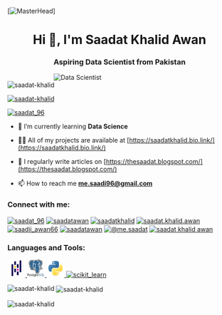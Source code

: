 [![MasterHead](https://blogger.googleusercontent.com/img/b/R29vZ2xl/AVvXsEhO7d3ljEPuz7X-94iOveMPqcZGUDvqHza5gKGb0EXx3KP8awTTh2aDoeh0EoQ6VkDAooiI_nke8kthrYjUnyaAcXQSXrja1kKnPnjz2GgtGRSfHY12yj-PsZdB7rUourupBlT_QRHiZzN-km4iR5Mb7vWLn8-JozYMtEdmhkXfC-SIgQSnPBPL-ruEdtuq/s1526/Data%20Scientist.gif)]
<h1 align="center">Hi 👋, I'm Saadat Khalid Awan</h1>
<h3 align="center">Aspiring Data Scientist from Pakistan</h3>
<img align="right" alt="Data Scientist" width="400" src="https://cdn.dribbble.com/users/1162077/screenshots/3848914/programmer.gif">

<p align="left"> <img src="https://komarev.com/ghpvc/?username=saadat-khalid&label=Profile%20views&color=0e75b6&style=flat" alt="saadat-khalid" /> </p>

<p align="left"> <a href="https://github.com/ryo-ma/github-profile-trophy"><img src="https://github-profile-trophy.vercel.app/?username=saadat-khalid" alt="saadat-khalid" /></a> </p>

<p align="left"> <a href="https://twitter.com/saadat_96" target="blank"><img src="https://img.shields.io/twitter/follow/saadat_96?logo=twitter&style=for-the-badge" alt="saadat_96" /></a> </p>

- 🌱 I’m currently learning **Data Science**

- 👨‍💻 All of my projects are available at [https://saadatkhalid.bio.link/](https://saadatkhalid.bio.link/)

- 📝 I regularly write articles on [https://thesaadat.blogspot.com/](https://thesaadat.blogspot.com/)

- 📫 How to reach me **me.saadi96@gmail.com**

<h3 align="left">Connect with me:</h3>
<p align="left">
<a href="https://twitter.com/saadat_96" target="blank"><img align="center" src="https://raw.githubusercontent.com/rahuldkjain/github-profile-readme-generator/master/src/images/icons/Social/twitter.svg" alt="saadat_96" height="30" width="40" /></a>
<a href="https://linkedin.com/in/saadatawan" target="blank"><img align="center" src="https://raw.githubusercontent.com/rahuldkjain/github-profile-readme-generator/master/src/images/icons/Social/linked-in-alt.svg" alt="saadatawan" height="30" width="40" /></a>
<a href="https://kaggle.com/saadatkhalid" target="blank"><img align="center" src="https://raw.githubusercontent.com/rahuldkjain/github-profile-readme-generator/master/src/images/icons/Social/kaggle.svg" alt="saadatkhalid" height="30" width="40" /></a>
<a href="https://fb.com/saadat.khalid.awan" target="blank"><img align="center" src="https://raw.githubusercontent.com/rahuldkjain/github-profile-readme-generator/master/src/images/icons/Social/facebook.svg" alt="saadat.khalid.awan" height="30" width="40" /></a>
<a href="https://instagram.com/saadii_awan66" target="blank"><img align="center" src="https://raw.githubusercontent.com/rahuldkjain/github-profile-readme-generator/master/src/images/icons/Social/instagram.svg" alt="saadii_awan66" height="30" width="40" /></a>
<a href="https://www.behance.net/saadatawan" target="blank"><img align="center" src="https://raw.githubusercontent.com/rahuldkjain/github-profile-readme-generator/master/src/images/icons/Social/behance.svg" alt="saadatawan" height="30" width="40" /></a>
<a href="https://medium.com/@me.saadat" target="blank"><img align="center" src="https://raw.githubusercontent.com/rahuldkjain/github-profile-readme-generator/master/src/images/icons/Social/medium.svg" alt="@me.saadat" height="30" width="40" /></a>
<a href="https://www.youtube.com/c/saadat khalid awan" target="blank"><img align="center" src="https://raw.githubusercontent.com/rahuldkjain/github-profile-readme-generator/master/src/images/icons/Social/youtube.svg" alt="saadat khalid awan" height="30" width="40" /></a>
</p>

<h3 align="left">Languages and Tools:</h3>
<p align="left"> <a href="https://pandas.pydata.org/" target="_blank" rel="noreferrer"> <img src="https://raw.githubusercontent.com/devicons/devicon/2ae2a900d2f041da66e950e4d48052658d850630/icons/pandas/pandas-original.svg" alt="pandas" width="40" height="40"/> </a> <a href="https://www.postgresql.org" target="_blank" rel="noreferrer"> <img src="https://raw.githubusercontent.com/devicons/devicon/master/icons/postgresql/postgresql-original-wordmark.svg" alt="postgresql" width="40" height="40"/> </a> <a href="https://www.python.org" target="_blank" rel="noreferrer"> <img src="https://raw.githubusercontent.com/devicons/devicon/master/icons/python/python-original.svg" alt="python" width="40" height="40"/> </a> <a href="https://scikit-learn.org/" target="_blank" rel="noreferrer"> <img src="https://upload.wikimedia.org/wikipedia/commons/0/05/Scikit_learn_logo_small.svg" alt="scikit_learn" width="40" height="40"/> </a> </p>

<p><img align="left" src="https://github-readme-stats.vercel.app/api/top-langs?username=saadat-khalid&show_icons=true&locale=en&layout=compact" alt="saadat-khalid" /></p>

<p>&nbsp;<img align="center" src="https://github-readme-stats.vercel.app/api?username=saadat-khalid&show_icons=true&locale=en" alt="saadat-khalid" /></p>

<p><img align="center" src="https://github-readme-streak-stats.herokuapp.com/?user=saadat-khalid&" alt="saadat-khalid" /></p>

